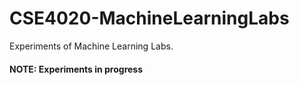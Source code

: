 # CSE4020-MachineLearningLabs
Experiments of Machine Learning Labs. 

#### NOTE: Experiments in progress
